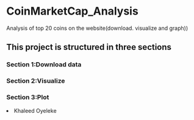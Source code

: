 # CoinMarketCap_Analysis
 Analysis of top 20 coins on the website(download. visualize and graph))
 
## This project is structured in three sections
### Section 1:Download data
### Section 2:Visualize
### Section 3:Plot

 <li>
Khaleed Oyeleke
<a href="https://www.linkedin.com/in/khaleed-oyeleke-27b182195/">
<img src="Images/logo1.png" alt="" width="25" height="15">
</a>
